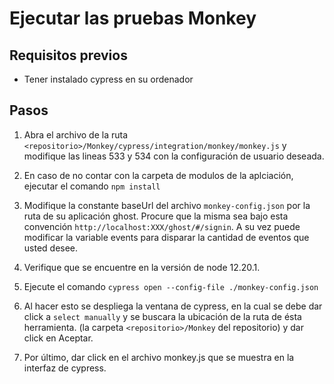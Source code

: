 # Ejecutar las pruebas Monkey

## Requisitos previos
* Tener instalado cypress en su ordenador

## Pasos
1. Abra el archivo de la ruta ```<repositorio>/Monkey/cypress/integration/monkey/monkey.js``` y modifique las lineas 533 y 534 con la configuración de usuario deseada.

2. En caso de no contar con la carpeta de modulos de la aplciación, ejecutar el comando ```npm install```

3. Modifique la constante baseUrl del archivo ```monkey-config.json``` por la ruta de su aplicación ghost. Procure que la misma sea bajo esta convención ```http://localhost:XXX/ghost/#/signin```. A su vez puede modificar la variable events para disparar la cantidad de eventos que usted desee.

4. Verifique que se encuentre en la versión de node 12.20.1.

5. Ejecute el comando ```cypress open --config-file ./monkey-config.json```

6. Al hacer esto se despliega la ventana de cypress, en la cual se debe dar click a ```select manually``` y se buscara la ubicación de la ruta de ésta herramienta. (la carpeta ```<repositorio>/Monkey``` del repositorio) y dar click en Aceptar.

7. Por último, dar click en el archivo monkey.js que se muestra en la interfaz de cypress.
